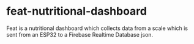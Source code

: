 # feat-nutritional-dashboard
Feat is a nutritional dashboard which collects data from a scale which is sent from an ESP32 to a Firebase Realtime Database json.